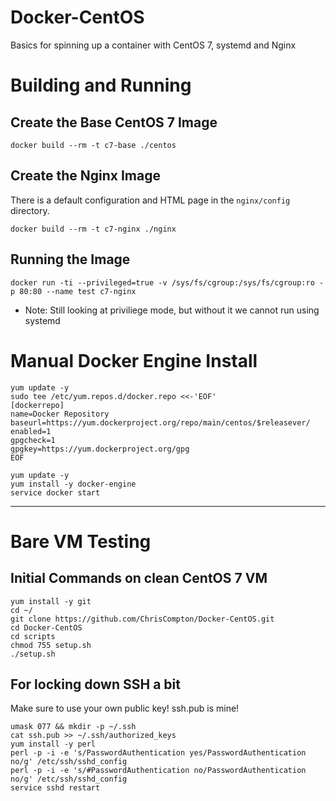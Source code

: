 # Docker-CentOS
Basics for spinning up a container with CentOS 7, systemd and Nginx


# Building and Running


## Create the Base CentOS 7 Image

```
docker build --rm -t c7-base ./centos
```

## Create the Nginx Image

There is a default configuration and HTML page in the `nginx/config` directory.

```
docker build --rm -t c7-nginx ./nginx
```

## Running the Image

```
docker run -ti --privileged=true -v /sys/fs/cgroup:/sys/fs/cgroup:ro -p 80:80 --name test c7-nginx
```
* Note: Still looking at priviliege mode, but without it we cannot run using systemd

# Manual Docker Engine Install

```
yum update -y
sudo tee /etc/yum.repos.d/docker.repo <<-'EOF'
[dockerrepo]
name=Docker Repository
baseurl=https://yum.dockerproject.org/repo/main/centos/$releasever/
enabled=1
gpgcheck=1
gpgkey=https://yum.dockerproject.org/gpg
EOF

yum update -y
yum install -y docker-engine
service docker start

```

--------

# Bare VM Testing

## Initial Commands on clean CentOS 7 VM

```
yum install -y git
cd ~/
git clone https://github.com/ChrisCompton/Docker-CentOS.git
cd Docker-CentOS
cd scripts
chmod 755 setup.sh
./setup.sh
```

## For locking down SSH a bit

Make sure to use your own public key! ssh.pub is mine!

```
umask 077 && mkdir -p ~/.ssh
cat ssh.pub >> ~/.ssh/authorized_keys
yum install -y perl
perl -p -i -e 's/PasswordAuthentication yes/PasswordAuthentication no/g' /etc/ssh/sshd_config
perl -p -i -e 's/#PasswordAuthentication no/PasswordAuthentication no/g' /etc/ssh/sshd_config
service sshd restart
```